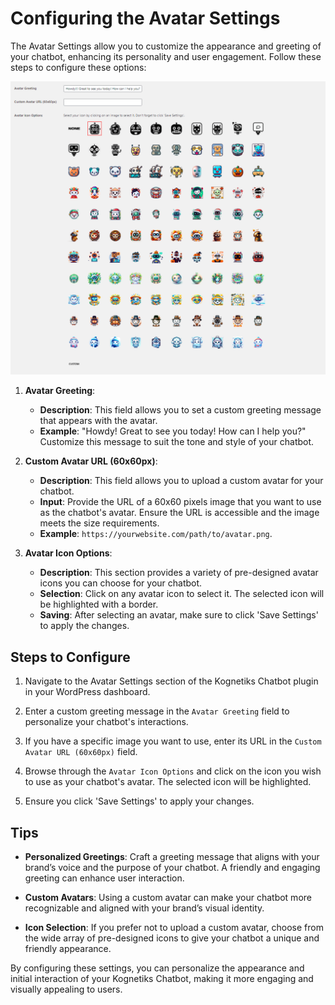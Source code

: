 # Configuring the Avatar Settings

The Avatar Settings allow you to customize the appearance and greeting of your chatbot, enhancing its personality and user engagement. Follow these steps to configure these options:

![Avatar Settings](avatars.png)

1. **Avatar Greeting**:
   - **Description**: This field allows you to set a custom greeting message that appears with the avatar.
   - **Example**: "Howdy! Great to see you today! How can I help you?" Customize this message to suit the tone and style of your chatbot.

2. **Custom Avatar URL (60x60px)**:
   - **Description**: This field allows you to upload a custom avatar for your chatbot.
   - **Input**: Provide the URL of a 60x60 pixels image that you want to use as the chatbot's avatar. Ensure the URL is accessible and the image meets the size requirements.
   - **Example**: `https://yourwebsite.com/path/to/avatar.png`.

3. **Avatar Icon Options**:
   - **Description**: This section provides a variety of pre-designed avatar icons you can choose for your chatbot.
   - **Selection**: Click on any avatar icon to select it. The selected icon will be highlighted with a border.
   - **Saving**: After selecting an avatar, make sure to click 'Save Settings' to apply the changes.

## Steps to Configure

1. Navigate to the Avatar Settings section of the Kognetiks Chatbot plugin in your WordPress dashboard.

2. Enter a custom greeting message in the `Avatar Greeting` field to personalize your chatbot's interactions.

3. If you have a specific image you want to use, enter its URL in the `Custom Avatar URL (60x60px)` field.

4. Browse through the `Avatar Icon Options` and click on the icon you wish to use as your chatbot's avatar. The selected icon will be highlighted.

5. Ensure you click 'Save Settings' to apply your changes.

## Tips

- **Personalized Greetings**: Craft a greeting message that aligns with your brand’s voice and the purpose of your chatbot. A friendly and engaging greeting can enhance user interaction.

- **Custom Avatars**: Using a custom avatar can make your chatbot more recognizable and aligned with your brand’s visual identity.

- **Icon Selection**: If you prefer not to upload a custom avatar, choose from the wide array of pre-designed icons to give your chatbot a unique and friendly appearance.

By configuring these settings, you can personalize the appearance and initial interaction of your Kognetiks Chatbot, making it more engaging and visually appealing to users.
